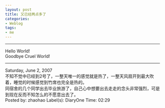 ```yaml
---
layout: post
title: 又已经两点多了
categories:
- Weblog
tags:
- me
---
```

**********
Hello World!    
Goodbye Cruel World!
**********
Saturday, June 2, 2007    
不知不觉中已经到2号了，一整天唯一的感觉就是热了，一整天风扇开到最大吹着，睡觉的时候感觉到竹席也完全是热的。     
同宿舍的几个同学出去毕业旅游了，自己心中想要出去走走的念头非常强烈，可是到现在反而不知怎么的不愿意出去了。    
Posted by: zhaohao Label(s): DiaryOne Time: 02:29